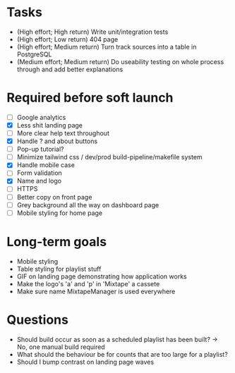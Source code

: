 # Tasks
- (High effort; High return) Write unit/integration tests
- (High effort; Low return) 404 page
- (High effort; Medium return) Turn track sources into a table in PostgreSQL
- (Medium effort; Medium return) Do useability testing on whole process through and add better explanations

# Required before soft launch
- [ ] Google analytics
- [x] Less shit landing page
- [ ] More clear help text throughout
- [x] Handle ? and about buttons
- [ ] Pop-up tutorial?
- [ ] Minimize tailwind css / dev/prod build-pipeline/makefile system
- [x] Handle mobile case
- [ ] Form validation
- [x] Name and logo
- [ ] HTTPS
- [ ] Better copy on front page
- [ ] Grey background all the way on dashboard page
- [ ] Mobile styling for home page

# Long-term goals
- Mobile styling
- Table styling for playlist stuff
- GIF on landing page demonstrating how application works
- Make the logo's 'a' and 'p' in 'Mixtape' a cassete
- Make sure name MixtapeManager is used everywhere

# Questions
- Should build occur as soon as a scheduled playlist has been built? -> No, one manual build required
- What should the behaviour be for counts that are too large for a playlist?
- Should I bump contrast on landing page waves
